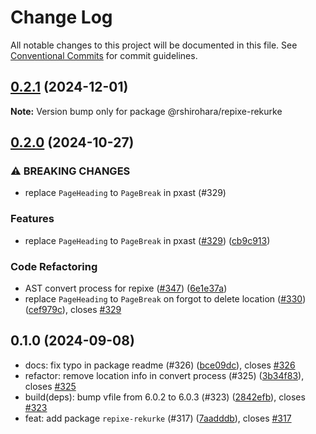 # Change Log

All notable changes to this project will be documented in this file.
See [Conventional Commits](https://conventionalcommits.org) for commit guidelines.

## [0.2.1](https://github.com/RShirohara/unified-webnovel/compare/@rshirohara/repixe-rekurke@0.2.0...@rshirohara/repixe-rekurke@0.2.1) (2024-12-01)

**Note:** Version bump only for package @rshirohara/repixe-rekurke

## [0.2.0](https://github.com/RShirohara/unified-webnovel/compare/@rshirohara/repixe-rekurke@0.1.0...@rshirohara/repixe-rekurke@0.2.0) (2024-10-27)

### ⚠ BREAKING CHANGES

* replace `PageHeading` to `PageBreak` in pxast (#329)

### Features

* replace `PageHeading` to `PageBreak` in pxast ([#329](https://github.com/RShirohara/unified-webnovel/issues/329)) ([cb9c913](https://github.com/RShirohara/unified-webnovel/commit/cb9c91302a24d994cc136017842303d5fdd4819c))

### Code Refactoring

* AST convert process for repixe ([#347](https://github.com/RShirohara/unified-webnovel/issues/347)) ([6e1e37a](https://github.com/RShirohara/unified-webnovel/commit/6e1e37a31a51d6b72c5e79adcd7415ce5e3e00a6))
* replace `PageHeading` to `PageBreak` on forgot to delete location ([#330](https://github.com/RShirohara/unified-webnovel/issues/330)) ([cef979c](https://github.com/RShirohara/unified-webnovel/commit/cef979c6e8ab141bd179c99fa537c3fa09c95dac)), closes [#329](https://github.com/RShirohara/unified-webnovel/issues/329)

## 0.1.0 (2024-09-08)

* docs: fix typo in package readme (#326) ([bce09dc](https://github.com/RShirohara/unified-webnovel/commit/bce09dc)), closes [#326](https://github.com/RShirohara/unified-webnovel/issues/326)
* refactor: remove location info in convert process (#325) ([3b34f83](https://github.com/RShirohara/unified-webnovel/commit/3b34f83)), closes [#325](https://github.com/RShirohara/unified-webnovel/issues/325)
* build(deps): bump vfile from 6.0.2 to 6.0.3 (#323) ([2842efb](https://github.com/RShirohara/unified-webnovel/commit/2842efb)), closes [#323](https://github.com/RShirohara/unified-webnovel/issues/323)
* feat: add package `repixe-rekurke` (#317) ([7aadddb](https://github.com/RShirohara/unified-webnovel/commit/7aadddb)), closes [#317](https://github.com/RShirohara/unified-webnovel/issues/317)

